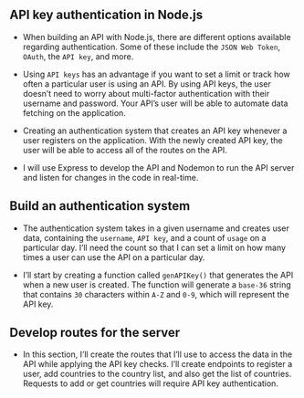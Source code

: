 ## API key authentication in Node.js

- When building an API with Node.js, there are different options available regarding authentication. Some of these include the `JSON Web Token`, `OAuth`, the `API key`, and more. 

- Using `API keys` has an advantage if you want to set a limit or track how often a particular user is using an API. By using API keys, the user doesn’t need to worry about multi-factor authentication with their username and password. Your API’s user will be able to automate data fetching on the application.

- Creating an authentication system that creates an API key whenever a user registers on the application. With the newly created API key, the user will be able to access all of the routes on the API.

- I will use Express to develop the API and Nodemon to run the API server and listen for changes in the code in real-time.

## Build an authentication system
- The authentication system takes in a given username and creates user data, containing the `username`, `API key`, and a count of `usage` on a particular day. I’ll need the count so that I can set a limit on how many times a user can use the API on a particular day.

- I’ll start by creating a function called `genAPIKey()` that generates the API when a new user is created. The function will generate a `base-36` string that contains `30` characters within `A-Z` and `0-9`, which will represent the API key.

## Develop routes for the server
- In this section, I’ll create the routes that I’ll use to access the data in the API while applying the API key checks. I’ll create endpoints to register a user, add countries to the country list, and also get the list of countries. Requests to add or get countries will require API key authentication.